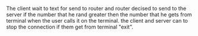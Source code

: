 The client wait to text for send to router and router decised to send to the server if the number that he rand greater then the number that he gets from terminal when the user calls it on the terminal.
the client and server can to stop the connection if them get from terminal "exit".

